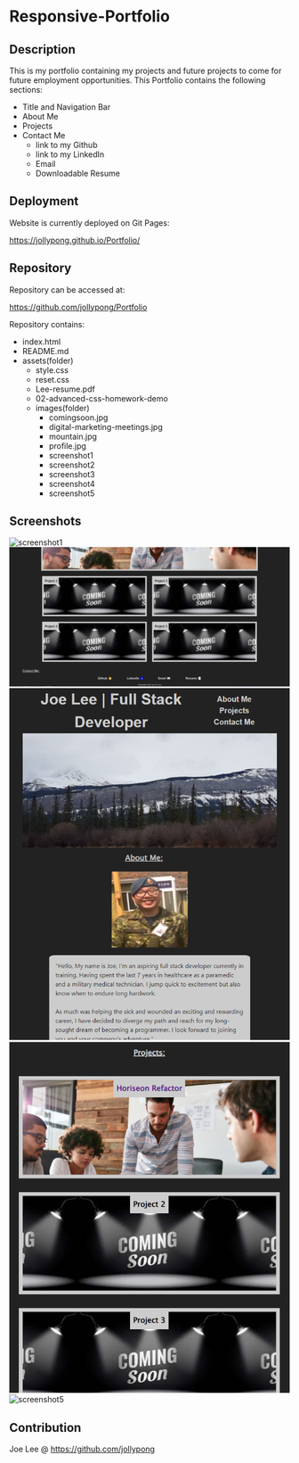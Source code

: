 # Responsive-Portfolio

## Description
This is my portfolio containing my projects and future projects to come for future employment opportunities. This Portfolio contains the following sections: 

- Title and Navigation Bar
- About Me
- Projects 
- Contact Me 
    - link to my Github
    - link to my LinkedIn
    - Email  
    - Downloadable Resume 

## Deployment
Website is currently deployed on Git Pages: 

https://jollypong.github.io/Portfolio/

## Repository
Repository can be accessed at: 

https://github.com/jollypong/Portfolio

Repository contains: 
- index.html
- README.md 
- assets(folder)
    - style.css
    - reset.css
    - Lee-resume.pdf
    - 02-advanced-css-homework-demo
    - images(folder)
        - comingsoon.jpg
        - digital-marketing-meetings.jpg
        - mountain.jpg 
        - profile.jpg
        - screenshot1
        - screenshot2
        - screenshot3
        - screenshot4
        - screenshot5
     
## Screenshots
![screenshot1](../assets/images/screenshot1.png)
<br/>
![screenshot2](/assets/images/screenshot2.png)
<br/>
![screenshot3](./assets/images/screenshot3.png)
<br/>
![screenshot4](assets/images/screenshot4.png)
<br/>
![screenshot5](../Assets/images/screenshot5.png)

## Contribution
Joe Lee @ https://github.com/jollypong